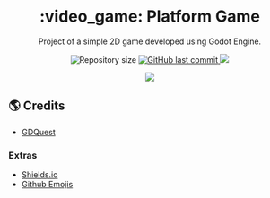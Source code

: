 <h1 align="center">:video_game: Platform Game</h1>

<p align="center">Project of a simple 2D game developed using Godot Engine.</p>

<p align="center">
  <img alt="Repository size" src="https://img.shields.io/github/repo-size/JohnEmerson1406/platform-game">
  
  <a href="https://github.com/JohnEmerson1406/platform-game/commits/master">
    <img alt="GitHub last commit" src="https://img.shields.io/github/last-commit/JohnEmerson1406/platform-game">
  </a>
  
  <a aria-label="Versão do Godot" href="https://godotengine.org/">
    <img src="https://img.shields.io/badge/godot-3.2-informational?logo=godot-engine"></img>
  </a>
</p>

<p align="center">
  <img src="https://user-images.githubusercontent.com/43749971/74579165-9227b600-4f77-11ea-9db1-15925c8581a0.png">
</p>


## :earth_americas: Credits

- [GDQuest](https://www.youtube.com/watch?v=Mc13Z2gboEk)


### Extras
- [Shields.io](https://shields.io/)
- [Github Emojis](https://gist.github.com/rxaviers/7360908)
